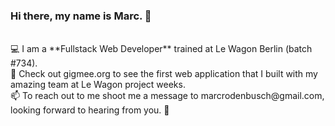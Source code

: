 ### Hi there, my name is Marc. 👋 <br>
<br>
💻 I am a **Fullstack Web Developer** trained at Le Wagon Berlin (batch #734). <br>
🎸 Check out gigmee.org to see the first web application that I built with my amazing team at Le Wagon project weeks. <br>
📫 To reach out to me shoot me a message to marcrodenbusch@gmail.com, looking forward to hearing from you. 🤗 <br>
